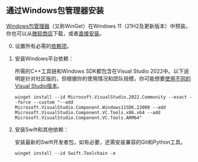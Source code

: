 ## 通过Windows包管理器安装

[Windows包管理器](https://docs.microsoft.com/windows/package-manager/)（又称WinGet）在Windows 11（21H2及更新版本）中预装。你也可以从[微软商店](https://www.microsoft.com/p/app-installer/9nblggh4nns1)下载，或者[直接安装](ms-appinstaller:?source=https://aka.ms/getwinget)。

0. 设置所有必需的[依赖项](/install/windows/#dependencies)。

0. 安装Windows平台依赖：

   所需的C++工具链和Windows SDK都包含在Visual Studio 2022中。以下说明是针对社区版的，但根据你的使用情况和团队规模，你可能想要[使用不同的Visual Studio版本](https://visualstudio.microsoft.com/vs/compare/)。

   ~~~ batch
   winget install --id Microsoft.VisualStudio.2022.Community --exact --force --custom "--add Microsoft.VisualStudio.Component.Windows11SDK.22000 --add Microsoft.VisualStudio.Component.VC.Tools.x86.x64 --add Microsoft.VisualStudio.Component.VC.Tools.ARM64"
   ~~~

0. 安装Swift和其他依赖：

   安装最新的Swift开发者包，如有必要，还需安装兼容的Git和Python工具。

   ~~~ batch
   winget install --id Swift.Toolchain -e
   ~~~
